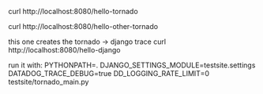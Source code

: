  curl http://localhost:8080/hello-tornado

 curl http://localhost:8080/hello-other-tornado

this one creates the tornado -> django trace 
 curl http://localhost:8080/hello-django


run it with:
PYTHONPATH=. DJANGO_SETTINGS_MODULE=testsite.settings DATADOG_TRACE_DEBUG=true DD_LOGGING_RATE_LIMIT=0 testsite/tornado_main.py